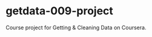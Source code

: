 getdata-009-project
===================

Course project for Getting &amp; Cleaning Data on Coursera.
